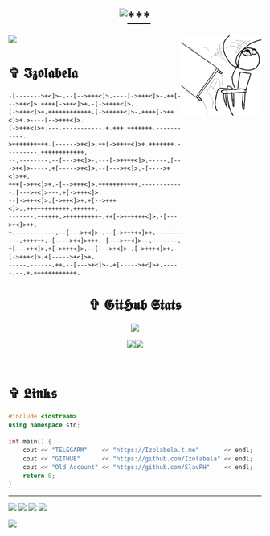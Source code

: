 <h1 align="center">
<a href="#"><img src="https://readme-typing-svg.demolab.com?font=Fira+Code&duration=10&pause=100&color=FFFFFF&width=435&lines=+%E2%98%A6+01010010100101010101011010101010+%E2%98%A6;%E2%98%A6+11010101010101001010101010010101+%E2%98%A6;+%E2%98%A6+01010101001010101100101010101010+%E2%98%A6;%E2%98%A6+01010101010101010101110101010101+%E2%98%A6;%E2%98%A6_01010010010011101011010010010011+%E2%98%A6" alt="***" /></a>
</h1> 

<a href="#"><img align="right" src="https://github.com/Izolabela/Izolabela/blob/main/files/meme1.png" width="160 " height="160" /></a>

<img src="https://github-profile-trophy.vercel.app/?username=Izolabela&column=6&theme=radical&no-bg=true&no-frame=true" />


<h1 align="left"> ✞ 𝕴𝖟𝖔𝖑𝖆𝖇𝖊𝖑𝖆 </h1>

```brainfuck
-[------->+<]>-.--[-->+++<]>.----[->+++<]>-.++[--->++<]>.++++[->++<]>+.-[->++++<]>.
[->+++<]>+.++++++++++++.[->+++++<]>-.++++[->++<]>+.>----[-->+++<]>.
[->+++<]>+.---.-----------.+.+++.+++++++.-----------.
>++++++++++.[------>+<]>.++[->++++<]>+.+++++++.---------.++++++++++++.
--.--------.--[--->+<]>-.---[->++++<]>.-----.[--->+<]>-----.+[----->+<]>.--[--->+<]>.-[---->+<]>++.
+++[->++<]>+.-[-->+++<]>.+++++++++++.------------.[--->+<]>---.+[->+++<]>.
--[->+++<]>.[->++<]>+.+[-->+++<]>..++++++++++++.++++++.
-------.++++++.>++++++++++.++[->++++++<]>.-[--->+<]>++.
+.-----------.--[--->+<]>-.--[->++++<]>+.----------.++++++.-[---->+<]>+++.-[--->++<]>--.-------.
+[--->+<]>.+[->+++<]>.--[--->+<]>-.[->+++<]>+.-[->+++<]>.+[----->+<]>+.
-----.------.++.--[--->+<]>-.+[----->+<]>+.-----.--.+.++++++++++++.
``` 

<h1 align="center"> ✞ 𝕲𝖎𝖙𝕳𝖚𝖇 𝕾𝖙𝖆𝖙𝖘 </h3>

<p align="center">
    <img src="https://streak-stats.demolab.com?user=Izolabela&theme=github-dark-blue&hide_border=true&background=DD272700" />
</p>

<p align="center">
<img src="https://github-readme-stats.vercel.app/api?username=Izolabela&show_icons=true&theme=transparent&hide_border=true" /><img src="https://github-readme-stats.vercel.app/api/top-langs/?username=Izolabela&hide_border=true&theme=transparent&layout=compact&langs_count=10" />
</p>
<br>



<h1> ✞ 𝕷𝖎𝖓𝖐𝖘 </h1>

```c++
#include <iostream>
using namespace std;

int main() {
    cout << "TELEGARM"    << "https://Izolabela.t.me"       << endl;
    cout << "GITHUB"      << "https://github.com/Izolabela" << endl;
    cout << "Old Account" << "https://github.com/SlavPH"    << endl;
    return 0;
}
```

---
[![](https://img.shields.io/github/followers/Izolabela?logoColor=black&style=social)](#)
[![](https://img.shields.io/github/stars/Izolabela?logo=TrustPilot&logoColor=red&style=social)](#)
[![](https://img.shields.io/badge/Telegram-Izolabela-blue?logo=telegram&style=social&logoColor=blue)](https://izolabela.t.me)
[![](https://img.shields.io/badge/Website-izolabela.github.io-blue?style=social&logo=Aiqfome)](https://izolabela.github.io)

<img  src="https://raw.githubusercontent.com/Trilokia/Trilokia/379277808c61ef204768a61bbc5d25bc7798ccf1/bottom_header.svg" />
